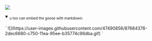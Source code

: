 ![](https://user-images.githubusercontent.com/47490856/87684376-2dec6680-c750-11ea-95ee-b35774c98dba.gif)

<details open>
<summary><sub>u too can embed the goose with markdown:</sub></summary>
<br>
` ![](https://user-images.githubusercontent.com/47490856/87684376-2dec6680-c750-11ea-95ee-b35774c98dba.gif) `
</details>
